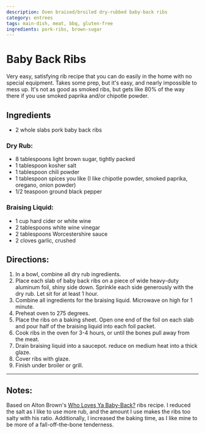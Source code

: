 ```yaml
---
description: Oven braised/broiled dry-rubbed baby-back ribs
category: entrees
tags: main-dish, meat, bbq, gluten-free
ingredients: pork-ribs, brown-sugar
---
```


# Baby Back Ribs

Very easy, satisfying rib recipe that you can do easily in the home with no special equipment. Takes some prep, but it's easy, and nearly impossible to mess up. It's not as good as smoked ribs, but gets like 80% of the way there if you use smoked paprika and/or chipotle powder.

## Ingredients

- 2 whole slabs pork baby back ribs

### Dry Rub:

- 8 tablespoons light brown sugar, tightly packed
- 1 tablespoon kosher salt
- 1 tablespoon chili powder
- 1 tablespoon spices you like (I like chipotle powder, smoked paprika, oregano, onion powder)
- 1/2 teaspoon ground black pepper

### Braising Liquid:

- 1 cup hard cider or white wine
- 2 tablespoons white wine vinegar
- 2 tablespoons Worcestershire sauce
- 2 cloves garlic, crushed

## Directions:

1. In a bowl, combine all dry rub ingredients. 
2. Place each slab of baby back ribs on a piece of wide heavy-duty aluminum foil, shiny side down. Sprinkle each side generously with the dry rub. Let sit for at least 1 hour. 
3. Combine all ingredients for the braising liquid. Microwave on high for 1 minute.
4. Preheat oven to 275 degrees.
5. Place the ribs on a baking sheet. Open one end of the foil on each slab and pour half of the braising liquid into each foil packet. 
6. Cook ribs in the oven for 3-4 hours, or until the bones pull away from the meat.
7. Drain braising liquid into a saucepot. reduce on medium heat into a thick glaze. 
8. Cover ribs with glaze. 
9. Finish under broiler or grill.

---

## Notes:

Based on Alton Brown's [Who Loves Ya Baby-Back?](https://www.foodnetwork.com/recipes/alton-brown/who-loves-ya-baby-back-recipe-1937448) ribs recipe. I reduced the salt as I like to use more rub, and the amount I use makes the ribs too salty with his ratio. Additionally, I increased the baking time, as I like mine to be more of a fall-off-the-bone tenderness.

